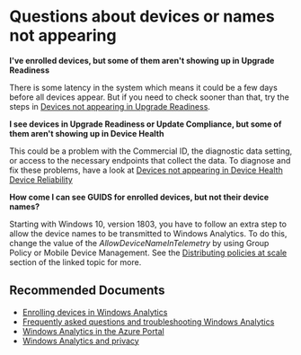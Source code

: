 
<properties
pageTitle="Questions about Windows Analytics"
description="Questions about Windows Analytics"
service="microsoft.operationalinsights"
resource="workspaces"
symptomID=""
infoBubbleText=""
authors="jaimeo, zadvor, mattreyn, chinglis"
ms.author="jaimeo, zadvor, mattreyn, chinglis"
displayorder=""
selfHelpType="generic"
supportTopicIds="32612457"
resourceTags=""
productPesIds="15725"
cloudEnvironments="Public, Fairfax"
	articleId="1776cd2c-92b4-400e-9277-38ad60f8d03b"
/>

# Questions about devices or names not appearing

**I've enrolled devices, but some of them aren't showing up in Upgrade Readiness**<br>

There is some latency in the system which means it could be a few days before all devices appear. But if you need to check sooner than that, try the steps in [Devices not appearing in Upgrade Readiness](https://docs.microsoft.com/windows/deployment/update/windows-analytics-faq-troubleshooting#devices-not-appearing-in-upgrade-readiness).

**I see devices in Upgrade Readiness or Update Compliance, but some of them aren't showing up in Device Health**

This could be a problem with the Commercial ID, the diagnostic data setting, or access to the necessary endpoints that collect the data. To diagnose and fix these problems, have a look at [Devices not appearing in Device Health Device Reliability](https://docs.microsoft.com/windows/deployment/update/windows-analytics-faq-troubleshooting#devices-not-appearing-in-device-health-device-reliability)



**How come I can see GUIDS for enrolled devices, but not their device names?**<br>

Starting with Windows 10, version 1803, you have to follow an extra step to allow the device names to be transmitted to Windows Analytics. To do this, change the value of the *AllowDeviceNameInTelemetry* by using Group Policy or Mobile Device Management. See the [Distributing policies at scale](https://docs.microsoft.com/windows/deployment/update/windows-analytics-get-started#deploying-windows-analytics-at-scale) section of the linked topic for more.  



## **Recommended Documents**

* [Enrolling devices in Windows Analytics](https://docs.microsoft.com/windows/deployment/update/windows-analytics-get-started)
* [Frequently asked questions and troubleshooting Windows Analytics](https://docs.microsoft.com/windows/deployment/update/windows-analytics-faq-troubleshooting)
* [Windows Analytics in the Azure Portal](https://docs.microsoft.com/windows/deployment/update/windows-analytics-azure-portal)
* [Windows Analytics and privacy](https://docs.microsoft.com/windows/deployment/update/windows-analytics-privacy)
